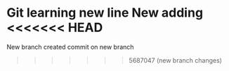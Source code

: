 Git learning
new line
New adding
<<<<<<< HEAD
=======
New branch created
commit on new branch
>>>>>>> 5687047 (new branch changes)
